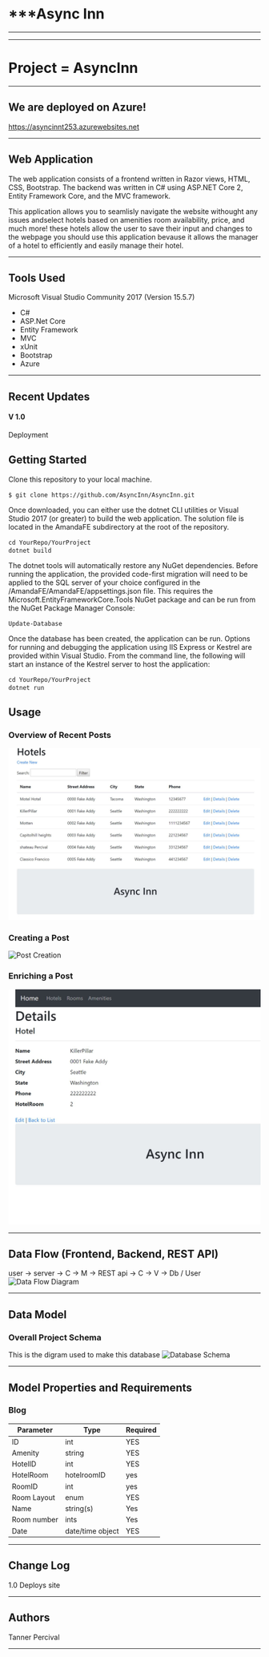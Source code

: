 

# ***Async Inn
---------------------------------
---------------------------------

# Project = AsyncInn
---------------------------------
## We are deployed on Azure!

https://asyncinnt253.azurewebsites.net

---------------------------------
## Web Application

The web application consists of a frontend written in Razor views, HTML, CSS,
Bootstrap. The backend was written in C# using ASP.NET Core 2, Entity Framework Core, and the MVC framework.

This application allows you to seamlisly navigate the website withought any issues andselect hotels based on amenities 
room availability, price, and much more! these hotels allow the user to save their input and changes to the webpage
you should use this application bevause it allows the manager of a hotel to efficiently and easily manage 
their hotel.

---------------------------------

## Tools Used
Microsoft Visual Studio Community 2017 (Version 15.5.7)

- C#
- ASP.Net Core
- Entity Framework
- MVC
- xUnit
- Bootstrap
- Azure

---------------------------------

## Recent Updates

#### V 1.0
Deployment

## Getting Started

Clone this repository to your local machine.
```
$ git clone https://github.com/AsyncInn/AsyncInn.git
```
Once downloaded, you can either use the dotnet CLI utilities or Visual Studio 2017 (or greater) to build the web application. The solution file is located in the AmandaFE subdirectory at the root of the repository.
```
cd YourRepo/YourProject
dotnet build
```
The dotnet tools will automatically restore any NuGet dependencies. Before running the application, the provided code-first migration will need to be applied to the SQL server of your choice configured in the /AmandaFE/AmandaFE/appsettings.json file. This requires the Microsoft.EntityFrameworkCore.Tools NuGet package and can be run from the NuGet Package Manager Console:
```
Update-Database
```
Once the database has been created, the application can be run. Options for running and debugging the application using IIS Express or Kestrel are provided within Visual Studio. From the command line, the following will start an instance of the Kestrel server to host the application:
```
cd YourRepo/YourProject
dotnet run
```



## Usage

### Overview of Recent Posts
![Hotels](/assets/Capture.JPG)

### Creating a Post
![Post Creation](/assets/Capure2.JPG)

### Enriching a Post
![Enriching Post](/assets/Capture3.JPG)


---------------------------
## Data Flow (Frontend, Backend, REST API)
user -> server -> C -> M -> REST api -> C -> V -> Db / User ![Data Flow Diagram](/assets/img/Flowchart.png)

---------------------------
## Data Model

### Overall Project Schema
This is the digram used to make this database
![Database Schema](/assets/ERD.png)

---------------------------
## Model Properties and Requirements

### Blog

| Parameter | Type | Required |
| --- | --- | --- |
| ID  | int | YES |
| Amenity | string | YES |
| HotelID | int| YES |
| HotelRoom | hotelroomID | yes |
| RoomID | int | yes |
| Room Layout | enum | YES |
| Name | string(s) | Yes |
| Room number | ints | Yes |
| Date | date/time object | YES |


---------------------------

## Change Log
1.0 Deploys site

------------------------------

## Authors
Tanner Percival

------------------------------

